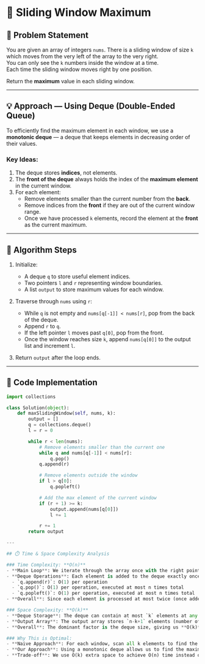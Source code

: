 # 🧩 Sliding Window Maximum

## 📘 Problem Statement
You are given an array of integers `nums`. There is a sliding window of size `k` which moves from the very left of the array to the very right.  
You can only see the `k` numbers inside the window at a time.  
Each time the sliding window moves right by one position.  

Return the **maximum** value in each sliding window.


---

## 💡 Approach — Using Deque (Double-Ended Queue)

To efficiently find the maximum element in each window, we use a **monotonic deque** — a deque that keeps elements in decreasing order of their values.

### Key Ideas:
1. The deque stores **indices**, not elements.
2. The **front of the deque** always holds the index of the **maximum element** in the current window.
3. For each element:
   - Remove elements smaller than the current number from the **back**.
   - Remove indices from the **front** if they are out of the current window range.
   - Once we have processed `k` elements, record the element at the **front** as the current maximum.

---

## 🧠 Algorithm Steps
1. Initialize:
   - A deque `q` to store useful element indices.
   - Two pointers `l` and `r` representing window boundaries.
   - A list `output` to store maximum values for each window.

2. Traverse through `nums` using `r`:
   - While `q` is not empty and `nums[q[-1]] < nums[r]`, pop from the back of the deque.
   - Append `r` to `q`.
   - If the left pointer `l` moves past `q[0]`, pop from the front.
   - Once the window reaches size `k`, append `nums[q[0]]` to the output list and increment `l`.

3. Return `output` after the loop ends.

---

## 🧾 Code Implementation
```python
import collections

class Solution(object):
    def maxSlidingWindow(self, nums, k):
        output = []
        q = collections.deque()
        l = r = 0

        while r < len(nums):
            # Remove elements smaller than the current one
            while q and nums[q[-1]] < nums[r]:
                q.pop()
            q.append(r)

            # Remove elements outside the window
            if l > q[0]:
                q.popleft()

            # Add the max element of the current window
            if (r + 1) >= k:
                output.append(nums[q[0]])
                l += 1

            r += 1
        return output

---

## ⏱️ Time & Space Complexity Analysis

### Time Complexity: **O(n)**
- **Main Loop**: We iterate through the array once with the right pointer `r`, which takes O(n) time.
- **Deque Operations**: Each element is added to the deque exactly once and removed at most once.
  - `q.append(r)`: O(1) per operation
  - `q.pop()`: O(1) per operation, executed at most n times total
  - `q.popleft()`: O(1) per operation, executed at most n times total
- **Overall**: Since each element is processed at most twice (once added, once removed), the total time complexity is **O(n)**.

### Space Complexity: **O(k)**
- **Deque Storage**: The deque can contain at most `k` elements at any time (one for each position in the sliding window).
- **Output Array**: The output array stores `n-k+1` elements (number of sliding windows).
- **Overall**: The dominant factor is the deque size, giving us **O(k)** space complexity.

### Why This is Optimal:
- **Naive Approach**: For each window, scan all k elements to find the maximum → O(nk) time.
- **Our Approach**: Using a monotonic deque allows us to find the maximum in O(1) time per window → O(n) time.
- **Trade-off**: We use O(k) extra space to achieve O(n) time instead of O(nk).


